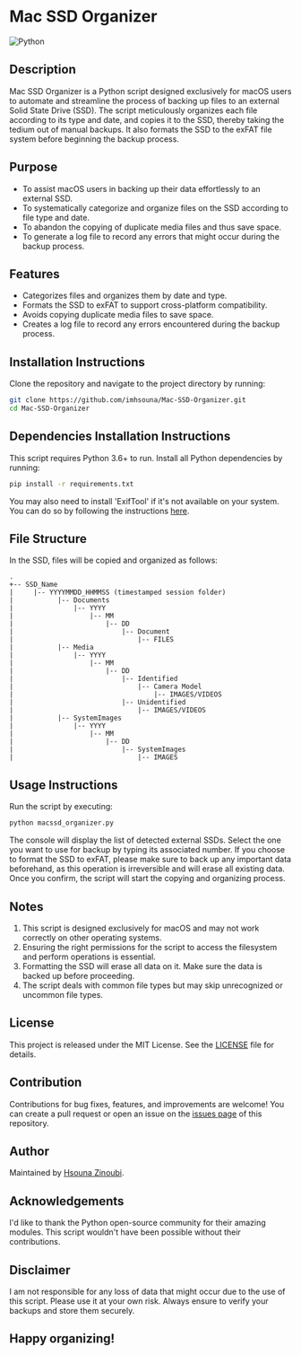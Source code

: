 # Mac SSD Organizer

![Python](https://img.shields.io/badge/python-v3.6+-blue.svg)

## Description

Mac SSD Organizer is a Python script designed exclusively for macOS users to automate and streamline the process of backing up files to an external Solid State Drive (SSD). The script meticulously organizes each file according to its type and date, and copies it to the SSD, thereby taking the tedium out of manual backups. It also formats the SSD to the exFAT file system before beginning the backup process. 

## Purpose 

- To assist macOS users in backing up their data effortlessly to an external SSD. 
- To systematically categorize and organize files on the SSD according to file type and date.
- To abandon the copying of duplicate media files and thus save space.
- To generate a log file to record any errors that might occur during the backup process.


## Features

- Categorizes files and organizes them by date and type.
- Formats the SSD to exFAT to support cross-platform compatibility.
- Avoids copying duplicate media files to save space.
- Creates a log file to record any errors encountered during the backup process.

## Installation Instructions

Clone the repository and navigate to the project directory by running:

```bash
git clone https://github.com/imhsouna/Mac-SSD-Organizer.git
cd Mac-SSD-Organizer
```

## Dependencies Installation Instructions

This script requires Python 3.6+ to run. Install all Python dependencies by running:

```bash
pip install -r requirements.txt
```

You may also need to install 'ExifTool' if it's not available on your system. You can do so by following the instructions [here](https://exiftool.org).

## File Structure 

In the SSD, files will be copied and organized as follows:

```
.
+-- SSD_Name
|     |-- YYYYMMDD_HHMMSS (timestamped session folder)
|           |-- Documents
|               |-- YYYY
|                   |-- MM
|                       |-- DD
|                           |-- Document
|                               |-- FILES
|           |-- Media
|               |-- YYYY
|                   |-- MM
|                       |-- DD
|                           |-- Identified
|                               |-- Camera Model
|                                   |-- IMAGES/VIDEOS
|                           |-- Unidentified
|                               |-- IMAGES/VIDEOS
|           |-- SystemImages
|               |-- YYYY
|                   |-- MM
|                       |-- DD
|                           |-- SystemImages
|                               |-- IMAGES
```

## Usage Instructions

Run the script by executing:

```bash
python macssd_organizer.py
```
The console will display the list of detected external SSDs. Select the one you want to use for backup by typing its associated number. If you choose to format the SSD to exFAT, please make sure to back up any important data beforehand, as this operation is irreversible and will erase all existing data. Once you confirm, the script will start the copying and organizing process.

## Notes 

1. This script is designed exclusively for macOS and may not work correctly on other operating systems.
2. Ensuring the right permissions for the script to access the filesystem and perform operations is essential.
3. Formatting the SSD will erase all data on it. Make sure the data is backed up before proceeding.
4. The script deals with common file types but may skip unrecognized or uncommon file types.
   
## License  

This project is released under the MIT License. See the [LICENSE](LICENSE) file for details.

## Contribution

Contributions for bug fixes, features, and improvements are welcome! You can create a pull request or open an issue on the [issues page](https://github.com/imhsouna/Mac-SSD-Organizer/issues) of this repository.

## Author

Maintained by [Hsouna Zinoubi](https://github.com/imhsouna).

## Acknowledgements

I'd like to thank the Python open-source community for their amazing modules. This script wouldn't have been possible without their contributions.

## Disclaimer

I am not responsible for any loss of data that might occur due to the use of this script. Please use it at your own risk. Always ensure to verify your backups and store them securely.

## Happy organizing!
